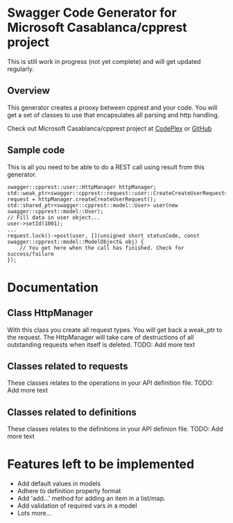 # Swagger Code Generator for Microsoft Casablanca/cpprest project
This is still work in progress (not yet complete) and will get updated regularly.

## Overview
This generator creates a prooxy between cpprest and your code. You will get a set of classes to use that encapsulates all parsing and http handling.

Check out Microsoft Casablanca/cpprest project at [CodePlex](https://casablanca.codeplex.com/) or [GitHub](https://github.com/Microsoft/cpprestsdk)

## Sample code
This is all you need to be able to do a REST call using result from this generator.

```
swagger::cpprest::user::HttpManager httpManager;
std::weak_ptr<swagger::cpprest::request::user::CreateCreateUserRequest> request = httpManager.createCreateUserRequest();
std::shared_ptr<swagger::cpprest::model::User> user(new swagger::cpprest::model::User);
// Fill data in user object...
user->setId(1001);
...
request.lock()->post(user, [](unsigned short statusCode, const swagger::cpprest::model::ModelObject& obj) {
	// You get here when the call has finished. Check for success/failure
});

```

# Documentation

## Class HttpManager
With this class you create all request types. You will get back a weak_ptr to the request.
The HttpManager will take care of destructions of all outstanding requests when itself is deleted.
TODO: Add more text

## Classes related to requests
These classes relates to the operations in your API definition file.
TODO: Add more text

## Classes related to definitions
These classes relates to the definitions in your API definion file.
TODO: Add more text

# Features left to be implemented
- Add default values in models
- Adhere to definition property format
- Add 'add...' method for adding an item in a list/map.
- Add validation of required vars in a model
- Lots more...
